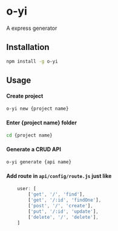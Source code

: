 # o-yi

A express generator

## Installation

```bash
npm install -g o-yi
```

## Usage

#### Create project

```bash
o-yi new {project name}
```

#### Enter {project name} folder

```bash
cd {project name}
```

#### Generate a CRUD API

```bash
o-yi generate {api name}
```

#### Add route in `api/config/route.js` just like

```javascript
    user: [
        ['get', '/', 'find'],
        ['get', '/:id', 'findOne'],
        ['post', '/', 'create'],
        ['put', '/:id', 'update'],
        ['delete', '/', 'delete'],
    ]
```
